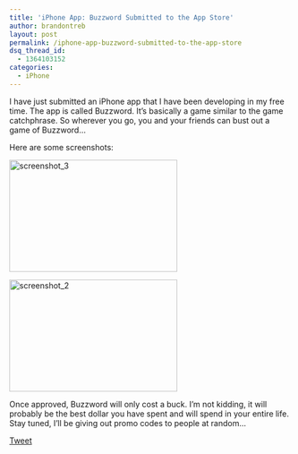 ```yaml
---
title: 'iPhone App: Buzzword Submitted to the App Store'
author: brandontreb
layout: post
permalink: /iphone-app-buzzword-submitted-to-the-app-store
dsq_thread_id:
  - 1364103152
categories:
  - iPhone
---
```

I have just submitted an iPhone app that I have been developing in my free time. The app is called Buzzword. It&#8217;s basically a game similar to the game catchphrase. So wherever you go, you and your friends can bust out a game of Buzzword&#8230;

Here are some screenshots:</p> 

<img class="size-medium wp-image-36 alignnone" title="screenshot_3" src="http://brandontreb.com/wp-content/uploads/2009/02/screenshot_3-300x200.png" alt="screenshot_3" width="300" height="200" /></p> 

<img class="size-medium wp-image-35 alignnone" title="screenshot_2" src="http://brandontreb.com/wp-content/uploads/2009/02/screenshot_2-300x200.png" alt="screenshot_2" width="300" height="200" />

Once approved, Buzzword will only cost a buck. I&#8217;m not kidding, it will probably be the best dollar you have spent and will spend in your entire life. Stay tuned, I&#8217;ll be giving out promo codes to people at random&#8230;

<div style="">
  <a href="http://twitter.com/share" class="twitter-share-button" data-count="horizontal" data-text="iPhone App: Buzzword Submitted to the App Store" data-url="http://brandontreb.com/iphone-app-buzzword-submitted-to-the-app-store"  data-via="brandontreb" data-related="brandontreb:">Tweet</a>
</div>